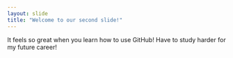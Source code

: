 ```yaml
---
layout: slide
title: "Welcome to our second slide!"
---
```

It feels so great when you learn how to use GitHub!
Have to study harder for my future career!
